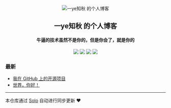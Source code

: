 <p align="center"><img alt="一ye知秋 的个人博客" src="https://static.b3log.org/images/brand/solo-32.png"></p><h2 align="center">
一ye知秋 的个人博客
</h2>

<h4 align="center">牛逼的技术虽然不是你的，但是你会了，就是你的</h4>
<p align="center"><a title="一ye知秋 的个人博客" target="_blank" href="https://github.com/wanming001/solo-blog"><img src="https://img.shields.io/github/last-commit/wanming001/solo-blog.svg?style=flat-square&color=FF9900"></a>
<a title="GitHub repo size in bytes" target="_blank" href="https://github.com/wanming001/solo-blog"><img src="https://img.shields.io/github/repo-size/wanming001/solo-blog.svg?style=flat-square"></a>
<a title="Solo Version" target="_blank" href="https://github.com/b3log/solo/releases"><img src="https://img.shields.io/badge/solo-3.6.7-f1e05a.svg?style=flat-square&color=blueviolet"></a>
<a title="Hits" target="_blank" href="https://github.com/b3log/hits"><img src="https://hits.b3log.org/wanming001/solo-blog.svg"></a></p>

### 最新

* [我在 GitHub 上的开源项目](https://blog-admin.wanm-mall.com/my-github-repos)
* [世界，你好！](https://blog-admin.wanm-mall.com/hello-solo)



---

本仓库通过 [Solo](https://github.com/b3log/solo) 自动进行同步更新 ❤️ 